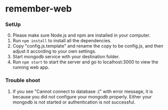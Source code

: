remember-web
======================================

### SetUp

0. Please make sure Node.js and npm are installed in your computer.
1. Run ```npm install``` to install all the dependencies.
2. Copy "config.js.template" and rename the copy to be config.js, and then adjust it according to your own settings.
3. Start mongodb service with your destination folder.
2. Run ```npm start``` to start the server and go to localhost:3000 to view the running web app.


### Trouble shoot
1. If you see "Cannot connect to database :(" with error message, it is because you did not configure your mongodb properly. Either your mongodb is not started or authentication is not successful.
